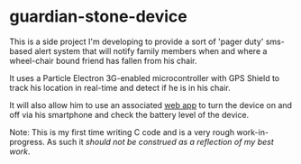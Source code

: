# guardian-stone-device

This is a side project I'm developing to provide a sort of 'pager duty' sms-based alert system that will notify family members when and where a wheel-chair bound friend has fallen from his chair.

It uses a Particle Electron 3G-enabled microcontroller with GPS Shield to track his location in real-time and detect if he is in his chair.

It will also allow him to use an associated [web app](https://github.com/mattbarackman/guardian-stone-app) to turn the device on and off via his smartphone and check the battery level of the device.

Note: 
This is my first time writing C code and is a very rough work-in-progress. As such it *should not be construed as a reflection of my best work*.
